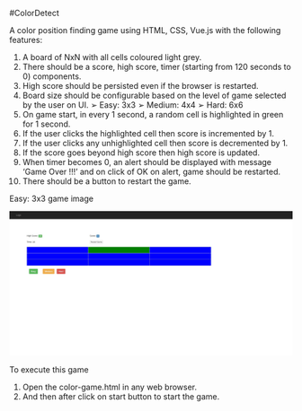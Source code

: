 #ColorDetect

A color position finding game using HTML, CSS, Vue.js with the following features:
1. A board of NxN with all cells coloured light grey.
2. There should be a score, high score, timer (starting from 120 seconds to 0) components.
3. High score should be persisted even if the browser is restarted.
4. Board size should be configurable based on the level of game selected by the user on UI.
➢ Easy: 3x3
➢ Medium: 4x4
➢ Hard: 6x6
5. On game start, in every 1 second, a random cell is highlighted in green for 1 second.
6. If the user clicks the highlighted cell then score is incremented by 1.
7. If the user clicks any unhighlighted cell then score is decremented by 1.
8. If the score goes beyond high score then high score is updated.
9. When timer becomes 0, an alert should be displayed with message ‘Game Over !!!’ and
on click of OK on alert, game should be restarted.
10. There should be a button to restart the game.

Easy: 3x3 game image

![alt text](/images/color-game.jpg)

To execute this game
1. Open the color-game.html in any web browser.
2. And then after click on start button to start the game.

